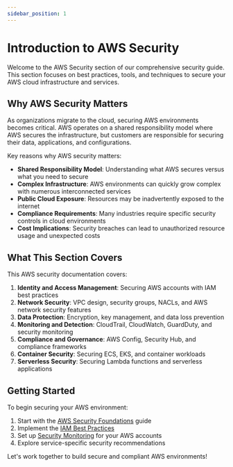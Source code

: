 ```yaml
---
sidebar_position: 1
---
```


# Introduction to AWS Security

Welcome to the AWS Security section of our comprehensive security guide. This section focuses on best practices, tools, and techniques to secure your AWS cloud infrastructure and services.

## Why AWS Security Matters

As organizations migrate to the cloud, securing AWS environments becomes critical. AWS operates on a shared responsibility model where AWS secures the infrastructure, but customers are responsible for securing their data, applications, and configurations.

Key reasons why AWS security matters:

- **Shared Responsibility Model**: Understanding what AWS secures versus what you need to secure
- **Complex Infrastructure**: AWS environments can quickly grow complex with numerous interconnected services
- **Public Cloud Exposure**: Resources may be inadvertently exposed to the internet
- **Compliance Requirements**: Many industries require specific security controls in cloud environments
- **Cost Implications**: Security breaches can lead to unauthorized resource usage and unexpected costs

## What This Section Covers

This AWS security documentation covers:

1. **Identity and Access Management**: Securing AWS accounts with IAM best practices
2. **Network Security**: VPC design, security groups, NACLs, and AWS network security features
3. **Data Protection**: Encryption, key management, and data loss prevention
4. **Monitoring and Detection**: CloudTrail, CloudWatch, GuardDuty, and security monitoring
5. **Compliance and Governance**: AWS Config, Security Hub, and compliance frameworks
6. **Container Security**: Securing ECS, EKS, and container workloads
7. **Serverless Security**: Securing Lambda functions and serverless applications

## Getting Started

To begin securing your AWS environment:

1. Start with the [AWS Security Foundations](aws-security/foundations) guide
2. Implement the [IAM Best Practices](aws-security/iam-best-practices)
3. Set up [Security Monitoring](aws-security/security-monitoring) for your AWS accounts
4. Explore service-specific security recommendations

Let's work together to build secure and compliant AWS environments!
